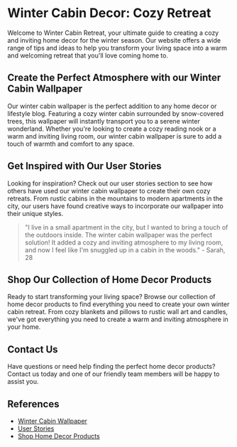 <!--font:Poppins-->

# Winter Cabin Decor: Cozy Retreat

Welcome to Winter Cabin Retreat, your ultimate guide to creating a cozy and inviting home decor for the winter season. Our website offers a wide range of tips and ideas to help you transform your living space into a warm and welcoming retreat that you'll love coming home to.

## Create the Perfect Atmosphere with our Winter Cabin Wallpaper

Our winter cabin wallpaper is the perfect addition to any home decor or lifestyle blog. Featuring a cozy winter cabin surrounded by snow-covered trees, this wallpaper will instantly transport you to a serene winter wonderland. Whether you're looking to create a cozy reading nook or a warm and inviting living room, our winter cabin wallpaper is sure to add a touch of warmth and comfort to any space.

## Get Inspired with Our User Stories

Looking for inspiration? Check out our user stories section to see how others have used our winter cabin wallpaper to create their own cozy retreats. From rustic cabins in the mountains to modern apartments in the city, our users have found creative ways to incorporate our wallpaper into their unique styles.

> "I live in a small apartment in the city, but I wanted to bring a touch of the outdoors inside. The winter cabin wallpaper was the perfect solution! It added a cozy and inviting atmosphere to my living room, and now I feel like I'm snuggled up in a cabin in the woods." - Sarah, 28

## Shop Our Collection of Home Decor Products

Ready to start transforming your living space? Browse our collection of home decor products to find everything you need to create your own winter cabin retreat. From cozy blankets and pillows to rustic wall art and candles, we've got everything you need to create a warm and inviting atmosphere in your home.

## Contact Us

Have questions or need help finding the perfect home decor products? Contact us today and one of our friendly team members will be happy to assist you.

## References

- [Winter Cabin Wallpaper](#)
- [User Stories](#)
- [Shop Home Decor Products](#)

<!--

Write me content for website with wallpaper which alt text is:

"A cozy winter cabin surrounded by snow-covered trees for a home decor or lifestyle blog"

The name/title of the page should not be 1:1 copy of the alt text but rather a real content of the website which is using this wallpaper.

- Use markdown format 
- Start with heading
- Heading should be short and concise
- The content should look like a real website 
- The website should not be about the wallpaper, wallpaper is just a related background
- Heading should be contain work "wallpaper" or "background"
- Include real sections like references, contact, user stories, etc. use things relevant to the page purpose.
- Feel free to use structure like headings, bullets, numbering, blockquotes, paragraphs, horizontal lines, etc.
- You can use formatting like bold or _italic_
- You can include UTF-8 emojis
- Links should be only #hash anchors (and you can refer to the document itself)
- Do not include images


---


# Winter Cabin Retreat: Cozy up Your Home Decor

Welcome to Winter Cabin Retreat, your ultimate guide to creating a cozy and inviting home decor for the winter season. Our website offers a wide range of tips and ideas to help you transform your living space into a warm and welcoming retreat that you'll love coming home to.

## Create the Perfect Atmosphere with our Winter Cabin Wallpaper

Our winter cabin wallpaper is the perfect addition to any home decor or lifestyle blog. Featuring a cozy winter cabin surrounded by snow-covered trees, this wallpaper will instantly transport you to a serene winter wonderland. Whether you're looking to create a cozy reading nook or a warm and inviting living room, our winter cabin wallpaper is sure to add a touch of warmth and comfort to any space.

## Get Inspired with Our User Stories

Looking for inspiration? Check out our user stories section to see how others have used our winter cabin wallpaper to create their own cozy retreats. From rustic cabins in the mountains to modern apartments in the city, our users have found creative ways to incorporate our wallpaper into their unique styles.

> "I live in a small apartment in the city, but I wanted to bring a touch of the outdoors inside. The winter cabin wallpaper was the perfect solution! It added a cozy and inviting atmosphere to my living room, and now I feel like I'm snuggled up in a cabin in the woods." - Sarah, 28

## Shop Our Collection of Home Decor Products

Ready to start transforming your living space? Browse our collection of home decor products to find everything you need to create your own winter cabin retreat. From cozy blankets and pillows to rustic wall art and candles, we've got everything you need to create a warm and inviting atmosphere in your home.

## Contact Us

Have questions or need help finding the perfect home decor products? Contact us today and one of our friendly team members will be happy to assist you.

## References

- [Winter Cabin Wallpaper](#)
- [User Stories](#)
- [Shop Home Decor Products](#)


---


Write me a Google font which is best fitting for the website.

Pick from the list:
- Montserrat
- Cormorant Garamond
- Exo 2
- Barlow Condensed
- Great Vibes
- Raleway
- Lato
- Dancing Script
- Poppins
- Inter
- Cinzel Decorative
- Playfair Display
- Lobster
- Creepster
- Open Sans
- Cabin
- IBM Plex Sans
- Alegreya
- Cinzel
- Futura
- Roboto
- Orbitron


Write just the font name nothing else.


---


Poppins

-->
